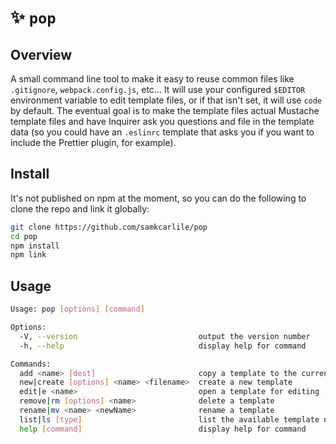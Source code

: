 # ✨ `pop`

## Overview

A small command line tool to make it easy to reuse common files like `.gitignore`, `webpack.config.js`, etc...
It will use your configured `$EDITOR` environment variable to edit template files, or if that isn't set, it will use `code` by default. The eventual goal is to make the template files actual Mustache template files and have Inquirer ask you questions and file in the template data (so you could have an `.eslinrc` template that asks you if you want to include the Prettier plugin, for example).

## Install
It's not published on npm at the moment, so you can do the following to clone the repo and link it globally:
```sh
git clone https://github.com/samkcarlile/pop
cd pop
npm install
npm link
```

## Usage

```sh
Usage: pop [options] [command]

Options:
  -V, --version                           output the version number
  -h, --help                              display help for command

Commands:
  add <name> [dest]                       copy a template to the current directory
  new|create [options] <name> <filename>  create a new template
  edit|e <name>                           open a template for editing
  remove|rm [options] <name>              delete a template
  rename|mv <name> <newName>              rename a template
  list|ls [type]                          list the available template names
  help [command]                          display help for command
```
